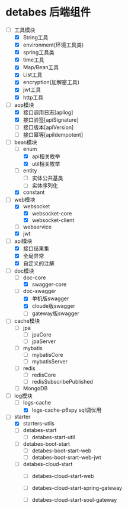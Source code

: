 # detabes 后端组件
* [ ] 工具模块
    - [x] String工具
    - [x] environment(环境工具类) 
    - [x] spring工具类 
    - [x] time工具
    - [x] Map/Bean工具
    - [x] List工具
    - [x] encryption(加解密工具)
    - [x] jwt工具
    - [x] http工具
    
* [ ] aop模块
    - [x] 接口调用日志[apilog] 
    - [x] 接口验签[apiSignature]
    - [ ] 接口版本[apiVersion]
    - [ ] 接口幂等[apiIdempotent]  
    
* [ ] bean模块
    - [ ] enum
        - [x] api相关枚举
        - [x] util相关枚举
    - [ ] entity
        - [ ] 实体公共基类
        - [ ] 实体序列化
    - [x] constant
            
* [ ] web模块    
    - [x] websocket
        - [x] websocket-core
        - [x] websocket-client
    - [ ] webservice
    - [x] jwt
    
* [ ] api模块
    - [x] 接口结果集
    - [x] 全局异常
    - [x] 自定义的注解
 
* [ ] doc模块
    - [ ] doc-core
        - [x] swagger-core
    - [ ] doc-swagger
        - [x] 单机版swagger
        - [x] cloude版swagger
        - [ ] gateway版swagger
 
* [ ] cache模块
    - [ ] jpa
        - [ ] jpaCore
        - [ ] jpaServer
    - [ ] mybatis
        - [ ] mybatisCore
        - [ ] mybatisServer
    - [ ] redis
        - [ ] redisCore
        - [ ] redisSubscribePublished
    - [ ] MongoDB
    
* [ ] log模块
    - [ ] logs-cache 
        - [x] logs-cache-p6spy sql调优用
 
* [ ] starter
    - [x] starters-utils
    - [ ] detabes-start
        - [ ] detabes-start-util
    - [ ] detabes-boot-start
        - [ ] detabes-boot-start-web
        - [ ] detabes-boot-srart-web-jwt
    - [ ] detabes-cloud-start
        - [ ] detabes-cloud-start-web
        - [ ] detabes-cloud-start-spring-gateway
        - [ ] detabes-cloud-start-soul-gateway
    
    
    
    
